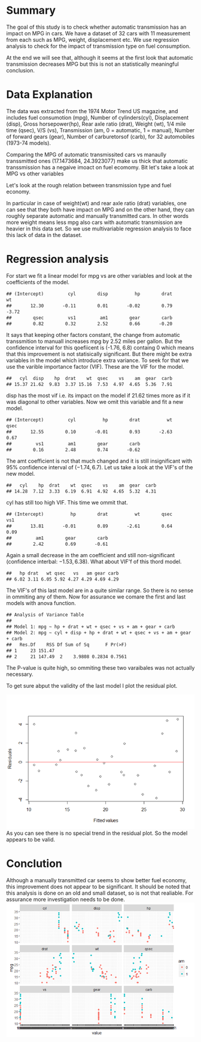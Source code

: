 Summary
=======

The goal of this study is to check whether automatic transmission has an
impact on MPG in cars. We have a dataset of 32 cars with 11 measurement
from each such as MPG, weight, displacement etc. We use regression
analysis to check for the impact of transmission type on fuel
consumption.

At the end we will see that, although it seems at the first look that
automatic transmission decreases MPG but this is not an statistically
meaningful conclusion.

Data Explanation
================

The data was extracted from the 1974 Motor Trend US magazine, and
includes fuel consumotion (mpg), Number of cylinders(cyl), Displacement
(disp), Gross horsepower(hp), Rear axle ratio (drat), Weight (wt), 1/4
mile time (qsec), V/S (vs), Transmission (am, 0 = automatic, 1 =
manual), Number of forward gears (gear), Number of carburetorsof (carb),
for 32 automobiles (1973-74 models).

Comparing the MPG of automatic transmissited cars vs manaully
transsmitted ones (17.1473684, 24.3923077) make us thick that automatic
transsmission has a negaive imoact on fuel ecomomy. Bit let's take a
look at MPG vs other variables

Let's look at the rough relation between transmission type and fuel
economy.

In particular in case of weight(wt) and rear axle ratio (drat)
variables, one can see that they both have impact on MPG and on the
other hand, they can roughly separate automatic and manually transmitted
cars. In other words more weight means less mpg also cars with automatic
transmission are heavier in this data set. So we use multivariable
regression analysis to face this lack of data in the dataset.

Regression analysis
===================

For start we fit a linear model for mpg vs are other variables and look
at the coefficients of the model.

    ## (Intercept)         cyl        disp          hp        drat          wt 
    ##       12.30       -0.11        0.01       -0.02        0.79       -3.72 
    ##        qsec         vs1         am1        gear        carb 
    ##        0.82        0.32        2.52        0.66       -0.20

It says that keeping other factors constant, the change from automatic
transsmition to manuall increases mpg by 2.52 miles per gallon. But the
confidence interval for this qoefiicent is (-1.76, 6.8) containg 0 which
means that this improvement is not statisically significant. But there
might be extra variables in the model which introduce extra variance. To
seek for that we use the varible importance factor (VIF). These are the
VIF for the model.

    ##   cyl  disp    hp  drat    wt  qsec    vs    am  gear  carb 
    ## 15.37 21.62  9.83  3.37 15.16  7.53  4.97  4.65  5.36  7.91

disp has the most vif i.e. its impact on the model if 21.62 times more
as if it was diagonal to other variables. Now we omit this variable and
fit a new model.

    ## (Intercept)         cyl          hp        drat          wt        qsec 
    ##       12.55        0.10       -0.01        0.93       -2.63        0.67 
    ##         vs1         am1        gear        carb 
    ##        0.16        2.48        0.74       -0.62

The amt coefficient is not that much changed and it is still
insignificant with 95% confidence interval of (−1.74, 6.7). Let us take
a look at the VIF's of the new model.

    ##   cyl    hp  drat    wt  qsec    vs    am  gear  carb 
    ## 14.28  7.12  3.33  6.19  6.91  4.92  4.65  5.32  4.31

cyl has still too high VIF. This time we ommit that.

    ## (Intercept)          hp        drat          wt        qsec         vs1 
    ##       13.81       -0.01        0.89       -2.61        0.64        0.09 
    ##         am1        gear        carb 
    ##        2.42        0.69       -0.61

Again a small decrease in the am coefficient and still non-significant
(confidence interbal: −1.53, 6.38). What about VIF'f of this thord
model.

    ##   hp drat   wt qsec   vs   am gear carb 
    ## 6.02 3.11 6.05 5.92 4.27 4.29 4.69 4.29

The VIF's of this last model are in a quite similar range. So there is
no sense in ommiting any of them. Now for assurance we comare the first
and last models with anova function.

    ## Analysis of Variance Table
    ## 
    ## Model 1: mpg ~ hp + drat + wt + qsec + vs + am + gear + carb
    ## Model 2: mpg ~ cyl + disp + hp + drat + wt + qsec + vs + am + gear + carb
    ##   Res.Df    RSS Df Sum of Sq      F Pr(>F)
    ## 1     23 151.47                           
    ## 2     21 147.49  2    3.9808 0.2834 0.7561

The P-value is quite high, so ommiting these two varaibales was not
actually necessary.

To get sure abput the validity of the last model I plot the residual
plot.

![](Readme_files/figure-markdown_strict/unnamed-chunk-9-1.png)<!-- -->
As you can see there is no special trend in the residual plot. So the
model appears to be valid.

Conclution
==========

Although a manually transmitted car seems to show better fuel economy,
this improvement does not appear to be significant. It should be noted
that this analysis is done on an old and small dataset, so is not that
realiable. For assurance more investigation needs to be done.
![](Readme_files/figure-markdown_strict/unnamed-chunk-10-1.png)<!-- -->
